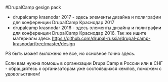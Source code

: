 #DrupalCamp gesign pack


* drupalcamp krasnodar 2017 - здесь элементы дизайна и полиграфии для конференции DrupalCamp Краснодар 2017
* drupalcamp krasnodar 2016 - здесь элементы дизайна и полиграфии для конференции DrupalCamp Краснодар 2016.  Так же ищите материалы здесь https://github.com/drupal-russia/drupal-camp-krasnodar/tree/master/design

PS быть может выложено не все, но основное точно здесь.

Если вам нужна помошь в организации DrupalCamp в России или в СНГ - обращайтесь к организаторам уже состоявшихся кемпов, поможем с удовольствием!

